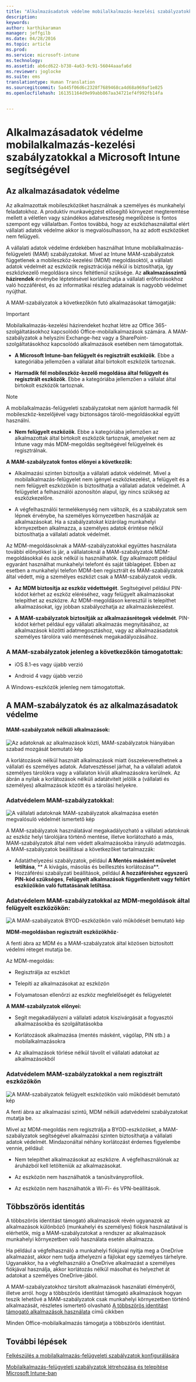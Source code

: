 ```yaml
---
title: "Alkalmazásadatok védelme mobilalkalmazás-kezelési szabályzatokkal | Microsoft Intune"
description: 
keywords: 
author: karthikaraman
manager: jeffgilb
ms.date: 04/28/2016
ms.topic: article
ms.prod: 
ms.service: microsoft-intune
ms.technology: 
ms.assetid: ab6cd622-b738-4a63-9c91-56044aaafa6d
ms.reviewer: joglocke
ms.suite: ems
translationtype: Human Translation
ms.sourcegitcommit: 5a445f06d6c2328f7689468ca4d68a969af1e825
ms.openlocfilehash: 161351164d9e99abb867aa34721ef4f992fb14fa


---
```


# Alkalmazásadatok védelme mobilalkalmazás-kezelési szabályzatokkal a Microsoft Intune segítségével

## Az alkalmazásadatok védelme
Az alkalmazottak mobileszközöket használnak a személyes és munkahelyi feladatokhoz.  A produktív munkavégzést elősegítő környezet megteremtése mellett a véletlen vagy szándékos adatveszteség megelőzése is fontos szempont egy vállalatban.  Fontos továbbá, hogy az eszközhasználattal elért vállalati adatok védelme akkor is megvalósulhasson, ha az adott eszközöket nem felügyeli.

A vállalati adatok védelme érdekében használhat Intune mobilalkalmazás-felügyeleti (MAM) szabályzatokat. Mivel az Intune MAM-szabályzatok függetlenek a mobileszköz-kezelési (MDM) megoldásoktól, a vállalati adatok védelmét az eszközök regisztrációja nélkül is biztosíthatja, így eszközkezelő megoldásra sincs feltétlenül szüksége. Az **alkalmazásszintű házirendek** érvénybe léptetésével korlátozhatja a vállalati erőforrásokhoz való hozzáférést, és az informatikai részleg adatainak is nagyobb védelmet nyújthat.

A MAM-szabályzatok a következőkön futó alkalmazásokat támogatják:
> [!IMPORTANT]
> Mobilalkalmazás-kezelési házirendeket hozhat létre az Office 365-szolgáltatásokhoz kapcsolódó Office-mobilalkalmazások számára. A MAM-szabályzatok a helyszíni Exchange-hez vagy a SharePoint-szolgáltatásokhoz kapcsolódó alkalmazások esetében nem támogatottak.


- **A Microsoft Intune-ban felügyelt és regisztrált eszközök**. Ebbe a kategóriába jellemzően a vállalat által birtokolt eszközök tartoznak.

-   **Harmadik fél mobileszköz-kezelő megoldása által felügyelt és regisztrált eszközök**.   Ebbe a kategóriába jellemzően a vállalat által birtokolt eszközök tartoznak.

  > [!NOTE]
  > A mobilalkalmazás-felügyeleti szabályzatokat nem ajánlott harmadik fél mobileszköz-kezelőjével vagy biztonságos tároló-megoldásokkal együtt használni.

-   **Nem felügyelt eszközök**.  Ebbe a kategóriába jellemzően az alkalmazottak által birtokolt eszközök tartoznak, amelyeket nem az Intune vagy más MDM-megoldás segítségével felügyelnek és regisztrálnak.

**A MAM-szabályzatok fontos előnyei a következők:**

-   Alkalmazási szinten biztosítja a vállalati adatok védelmét.  Mivel a mobilalkalmazás-felügyelet nem igényel eszközkezelést, a felügyelt és a nem felügyelt eszközökön is biztosíthatja a vállalati adatok védelmét. A felügyelet a felhasználói azonosítón alapul, így nincs szükség az eszközkezelőre.

-   A végfelhasználói termelékenység nem változik, és a szabályzatok sem lépnek érvénybe, ha személyes környezetben használják az alkalmazásokat.  Ha a szabályzatokat kizárólag munkahelyi környezetben alkalmazza, a személyes adatok érintése nélkül biztosíthatja a vállalati adatok védelmét.

Az MDM-megoldásoknak a MAM-szabályzatokkal együttes használata további előnyökkel is jár, a vállalatoknál a MAM-szabályzatok MDM-megoldásokkal és azok nélkül is használhatók. Egy alkalmazott például egyaránt használhat munkahelyi telefont és saját táblagépet.  Ebben az esetben a munkahelyi telefon MDM-ben regisztrált és MAM-szabályzatok által védett, míg a személyes eszközt csak a MAM-szabályzatok védik.

- **Az MDM biztosítja az eszköz védettségét**.  Segítségével például PIN-kódot kérhet az eszköz eléréséhez, vagy felügyelt alkalmazásokat telepíthet az eszközre. Az MDM-megoldáson keresztül is telepíthet alkalmazásokat, így jobban szabályozhatja az alkalmazáskezelést.

- **A MAM-szabályzatok biztosítják az alkalmazásrétegek védelmét**. PIN-kódot kérhet például egy vállalati alkalmazás megnyitásához, az alkalmazások közötti adatmegosztáshoz, vagy az alkalmazásadatok személyes tárolóra való mentésének megakadályozásához.


### A MAM-szabályzatok jelenleg a következőkön támogatottak:
-   iOS 8.1-es vagy újabb verzió

-   Android 4 vagy újabb verzió

A Windows-eszközök jelenleg nem támogatottak.
##  A MAM-szabályzatok és az alkalmazásadatok védelme

####  MAM-szabályzatok nélküli alkalmazások:

![Az adatoknak az alkalmazások közti, MAM-szabályzatok hiányában szabad mozgását bemutató kép](../media/Apps_without_MAM_policies.png)

A korlátozások nélkül használt alkalmazások miatt összekeveredhetnek a vállalati és személyes adatok.  Adatvesztéssel járhat, ha a vállalati adatok személyes tárolókra vagy a vállalaton kívüli alkalmazásokra kerülnek. Az ábrán a nyilak a korlátozások nélküli adatátvitelt jelölik a (vállalati és személyes) alkalmazások között és a tárolási helyekre.

### Adatvédelem MAM-szabályzatokkal:

![A vállalati adatoknak MAM-szabályzatok alkalmazása esetén megvalósuló védelmét ismertető kép ](../media/Apps_with_mobile_app_policies.png)

A MAM-szabályzatok használatával megakadályozható a vállalati adatoknak az eszköz helyi tárolójára történő mentése, illetve korlátozható a más, MAM-szabályzatok által nem védett alkalmazásokba irányuló adatmozgás. A MAM-szabályzatok beállításai a következőket tartalmazzák:
- Adatáthelyezési szabályzatok, például **A Mentés másként művelet letiltása**, ** A kivágás, másolás és beillesztés korlátozása**.
- Hozzáférési szabályzati beállítások, például **A hozzáféréshez egyszerű PIN-kód szükséges**, **Felügyelt alkalmazások függetlenített vagy feltört eszközökön való futtatásának letiltása**.

### Adatvédelem MAM-szabályzatokkal az MDM-megoldások által felügyelt eszközökön:

![A MAM-szabályzatok BYOD-eszközökön való működését bemutató kép](../media/MAM_BYOD_November.png)

**MDM-megoldásban regisztrált eszközökhöz**-

A fenti ábra az MDM és a MAM-szabályzatok által közösen biztosított védelmi réteget mutatja be.

Az MDM-megoldás:

-   Regisztrálja az eszközt

-   Telepíti az alkalmazásokat az eszközön

-   Folyamatosan ellenőrzi az eszköz megfelelőségét és felügyeletét

**A MAM-szabályzatok előnyei:**

-   Segít megakadályozni a vállalati adatok kiszivárgását a fogyasztói alkalmazásokba és szolgáltatásokba

-   Korlátozások alkalmazása (mentés másként, vágólap, PIN stb.) a mobilalkalmazásokra

-   Az alkalmazások törlése nélkül távolít el vállalati adatokat az alkalmazásokból


### Adatvédelem MAM-szabályzatokkal a nem regisztrált eszközökön

![A MAM-szabályzatok felügyelt eszközökön való működését bemutató kép](../media/MAM_ManagedDevices_November.png)

A fenti ábra az alkalmazási szintű, MDM nélküli adatvédelmi szabályzatokat mutatja be.

Mivel az MDM-megoldás nem regisztrálja a BYOD-eszközöket, a MAM-szabályzatok segítségével alkalmazási szinten biztosíthatja a vállalati adatok védelmét.
Mindazonáltal néhány korlátozást érdemes figyelembe vennie, például:

-   Nem telepíthet alkalmazásokat az eszközre.  A végfelhasználónak az áruházból kell letölteniük az alkalmazásokat.

-   Az eszközön nem használhatók a tanúsítványprofilok.

-   Az eszközön nem használhatók a Wi-Fi- és VPN-beállítások.


## Többszörös identitás

A többszörös identitást támogató alkalmazások révén ugyanazok az alkalmazások különböző (munkahelyi és személyes) fiókok használatával is elérhetők, míg a MAM-szabályzatokat a rendszer az alkalmazások munkahelyi környezetben való használata esetén alkalmazza.  

Ha például a végfelhasználó a munkahelyi fiókjával nyitja meg a OneDrive alkalmazást, akkor nem tudja áthelyezni a fájlokat egy személyes tárhelyre. Ugyanakkor, ha a végfelhasználó a OneDrive alkalmazást a személyes fiókjával használja, akkor korlátozás nélkül másolhat és helyezhet át adatokat a személyes OneDrive-jából.  

A MAM-szabályzatokhoz társított alkalmazások használati élményéről, illetve arról. hogy a többszörös identitást támogató alkalmazások hogyan teszik lehetővé a MAM-szabályzatok csak munkahelyi környezetben történő alkalmazását, részletes ismertető olvasható [A többszörös identitást támogató alkalmazások használata](end-user-experience-for-mam-enabled-apps-with-microsoft-intune.md#using-apps-with-multi-identity-support) című cikkben

Minden Office-mobilalkalmazás támogatja a többszörös identitást.

##  További lépések
[Felkészülés a mobilalkalmazás-felügyeleti szabályzatok konfigurálására](get-ready-to-configure-mobile-app-management-policies-with-microsoft-intune.md)

[Mobilalkalmazás-felügyeleti szabályzatok létrehozása és telepítése Microsoft Intune-ban](create-and-deploy-mobile-app-management-policies-with-microsoft-intune.md)



<!--HONumber=Jun16_HO4-->


